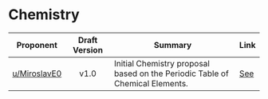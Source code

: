 # Chemistry

| Proponent                                             | Draft Version | Summary                                                                | Link                                                                                                    |
| ----------------------------------------------------- | :-----------: | ---------------------------------------------------------------------- | ------------------------------------------------------------------------------------------------------- |
| [u/MiroslavE0](https://www.reddit.com/u/MiroslavE0)       |     v1.0      | Initial Chemistry proposal based on the Periodic Table of Chemical Elements. | [See](https://www.reddit.com/r/EncapsulatedLanguage/comments/i1d70c/chemistry_proposal/) |